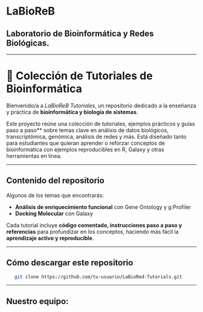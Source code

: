#  LaBioReB
## Laboratorio de Bioinformática y Redes Biológicas.
---

# 🚀 Colección de Tutoriales de Bioinformática

Bienvenido/a a *LaBioReB Tutoriales*, un repositorio dedicado a la enseñanza y práctica de **bioinformática y biología de sistemas**.  

Este proyecto reúne una colección de tutoriales, ejemplos prácticos y guías paso a paso** sobre temas clave en análisis de datos biológicos, transcriptómica, genómica, análisis de redes y más. Está diseñado tanto para estudiantes que quieran aprender o reforzar conceptos de bioinformática con ejemplos reproducibles en R, Galaxy y otras herramientas en línea.  

---

## Contenido del repositorio

Algunos de los temas que encontrarás:

- **Análisis de enriquecimiento funcional** con Gene Ontology y g:Profiler  
- **Docking Molecular** con Galaxy

Cada tutorial incluye **código comentado, instrucciones paso a paso y referencias** para profundizar en los conceptos, haciendo más fácil la **aprendizaje activo y reproducible**.

---

## Cómo descargar este repositorio

   
```bash
   git clone https://github.com/tu-usuario/LaBioRed-Tutorials.git
```

---

## Nuestro equipo:


